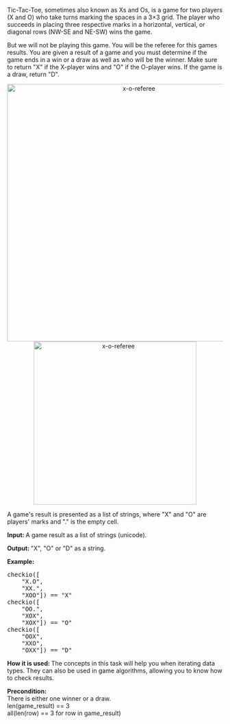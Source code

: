 <div class="task-description-text">
                        <p>
    Tic-Tac-Toe, sometimes also known as Xs and Os, is a game for two players
    (X and O) who take turns marking the spaces in a 3×3 grid.
    The player who succeeds in placing three respective marks in a horizontal, vertical, or diagonal rows (NW-SE and
    NE-SW) wins the game.
</p>

<p>
    But we will not be playing this game. You will be the referee for this games results. You are given a result of a
    game and you must determine if the game ends in a win or a draw as well as who will be the winner. Make sure to
    return "X"
    if the X-player wins and "O" if the O-player wins. If the game is a draw, return "D".
</p>

<p style="text-align: center;">
    <img class="for_info_only" title="x-o-referee" src="https://checkio.s3.amazonaws.com/task/media/4abe068a7ce44b3a86828a8e17cad1b4/x-o-referee.png" alt="x-o-referee" width="600px"/>
    <img class="for_editor_only" title="x-o-referee" src="https://checkio.s3.amazonaws.com/task/media/4abe068a7ce44b3a86828a8e17cad1b4/x-o-referee.png" alt="x-o-referee" width="380px"/>
</p>


<p>
    A game's result is presented as a list of strings, where "X" and "O" are players' marks and "." is the empty cell.
</p>


<p>
    <strong>Input: </strong> A game result as a list of strings (unicode).
</p>

<p>
    <strong>Output: </strong> "X", "O" or "D" as a string.
</p>


<div class="for_info_only">
    <p>
        <strong>Example:</strong>
    </p>
<pre class="brush: python">checkio([
    "X.O",
    "XX.",
    "XOO"]) == "X"
checkio([
    "OO.",
    "XOX",
    "XOX"]) == "O"
checkio([
    "OOX",
    "XXO",
    "OXX"]) == "D"</pre>
</div>
<p class="for_info_only">
    <strong>How it is used: </strong>
    The concepts in this task will help you when iterating data types.
    They can  also be used in game algorithms, allowing you to know how to check results.

</p>

<p><strong>Precondition:</strong><br>
    There is either one winner or a draw.<br>
    len(game_result) == 3<br>
    all(len(row) == 3 for row in game_result)
</p>

</div>
